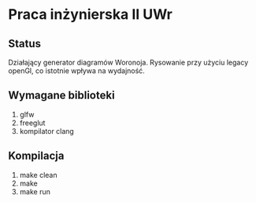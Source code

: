 # Praca inżynierska II UWr

## Status
Działający generator diagramów Woronoja. Rysowanie przy użyciu legacy openGl, co istotnie wpływa na wydajność.

## Wymagane biblioteki
1. glfw
2. freeglut
3. kompilator clang
## Kompilacja
1. make clean
2. make
3. make run
